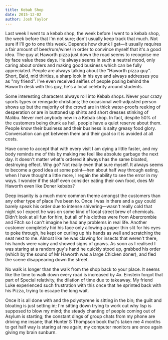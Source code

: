 ```yaml
---
title: Kebab Shop
date: 2015-12-02
author: Josh Taylor
---
```


Last week I went to a kebab shop, the week before I went to a kebab shop, the
week before that I'm not sure; don't usually keep track that much. Not sure if
I'll go to one this week. Depends how drunk I get—it usually requires a fair
amount of beer/rum/wine/ in order to convince myself that it's a good idea. The
guy at Haworth pizza just down the road seems to recognise me by face value
these days. He always seems in such a neutral mood, only caring about orders
and making good business which can be fully appreciated. People are always
talking about the "Haworth pizza guy". Short, Bald, mid thirties, a sharp look
in his eye and always addresses you as "my friend". I've even received selfies
of people posing behind the Haworth desk with this guy, he's a local celebrity
around students.

Some interesting characters always roll into Kebab shops. Never your crazy
sports types or renegade christians; the occasional well-adjusted person shows
up but the majority of the crowd are in thick water-proofs reeking of
desperation or are in buttoned up shirts and short dresses stinking of Malibu.
Never met anybody new in a Kebab shop. In fact, despite 50% of the customers
being drunk as hell, people have a quiet reserve about them. People know their
business and their business is salty greasy food glory. Conversation can get
between them and their goal so it is avoided at all costs.

Have come to accept that with every visit I am dying a little faster, and my
body reminds me of this by making me feel like absolute garbage the next day.
It doesn't matter what's ordered it always has the same bloated, destroying
effect. Why go? Not really even that sure myself. It always seems to become a
good idea at some point—hen about half way through eating, when I have
thought a little more, I regain the ability to see the error in my ways. I
wonder if the staff even consider eating their own food, does Mr Haworth even
like Doner kebabs?

Deep insanity is a much more common theme amongst the customers than any other
type of place I've been to. Once I was in there and a guy could barely speak
his order due to intense shivering—wasn't really cold that night so I expect
he was on some kind of local street brew of chemicals. Didn't look at all fun
for him, but all of his clothes were from Abercrombie and Fitch so I can't
imagine he had any problems in real life. Another customer completely hid his
face only allowing a paper thin slit for his eyes to poke through, he kept on
curling up his hands as well and scratching the seat next to me. Almost like he
was clawing for insects that weren't there, his hands were vainy and showed
signs of gnaws. As soon as I realised I was staring at a random guy's hand he
quickly stood up, grabbed his order (which by the sound of Mr Haworth was a
large Chicken doner), and fled the scene disappearing down the street.

No walk is longer than the walk from the shop back to your place. It seems like
the time to walk down every road is increased by 4x. Einstein forgot that part
of Special relativity, the dilation of time due to takeaway. My friend Luke
experienced such frustration with this once that he sprinted back with his
Pizza, trying to escape the long wait.

Once it is all done with and the polystyrene is sitting in the bin; the guilt
and bloating is just setting in; I'm sitting down trying to work out why lisp
is supposed to blow my mind; the steady chanting of people coming out of Asylum
is starting; the constant dings of group chats from my phone are driving me
insane; that Hunter S Thompson book that's taken me 4 months to get half way is
staring at me again; my computer monitors are once again giving my brain
sunburn.
